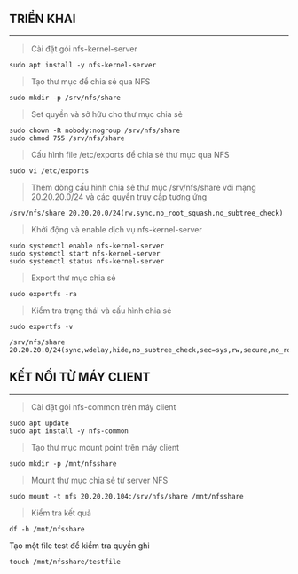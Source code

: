 ## TRIỂN KHAI
---
> Cài đặt gói nfs-kernel-server
```shell
sudo apt install -y nfs-kernel-server
```
> Tạo thư mục để chia sẻ qua NFS
```shell
sudo mkdir -p /srv/nfs/share
```
> Set quyền và sở hữu cho thư mục chia sẻ
```shell
sudo chown -R nobody:nogroup /srv/nfs/share
sudo chmod 755 /srv/nfs/share
```
> Cấu hình file /etc/exports để chia sẻ thư mục qua NFS
```shell
sudo vi /etc/exports
```
> Thêm dòng cấu hình chia sẻ thư mục /srv/nfs/share với mạng 20.20.20.0/24 và các quyền truy cập tương ứng
```shell
/srv/nfs/share 20.20.20.0/24(rw,sync,no_root_squash,no_subtree_check)
```
> Khởi động và enable dịch vụ nfs-kernel-server
```shell
sudo systemctl enable nfs-kernel-server
sudo systemctl start nfs-kernel-server
sudo systemctl status nfs-kernel-server
```
> Export thư mục chia sẻ
```shell
sudo exportfs -ra
```
> Kiểm tra trạng thái và cấu hình chia sẻ
```shell
sudo exportfs -v
```
```shell
/srv/nfs/share  20.20.20.0/24(sync,wdelay,hide,no_subtree_check,sec=sys,rw,secure,no_root_squash,no_all_squash)
```

## KẾT NỐI TỪ MÁY CLIENT
---
> Cài đặt gói nfs-common trên máy client
```shell
sudo apt update
sudo apt install -y nfs-common
```
> Tạo thư mục mount point trên máy client
```shell
sudo mkdir -p /mnt/nfsshare
```
> Mount thư mục chia sẻ từ server NFS
```shell
sudo mount -t nfs 20.20.20.104:/srv/nfs/share /mnt/nfsshare
```
> Kiểm tra kết quả
```shell
df -h /mnt/nfsshare
```
Tạo một file test để kiểm tra quyền ghi
```shell
touch /mnt/nfsshare/testfile
```
